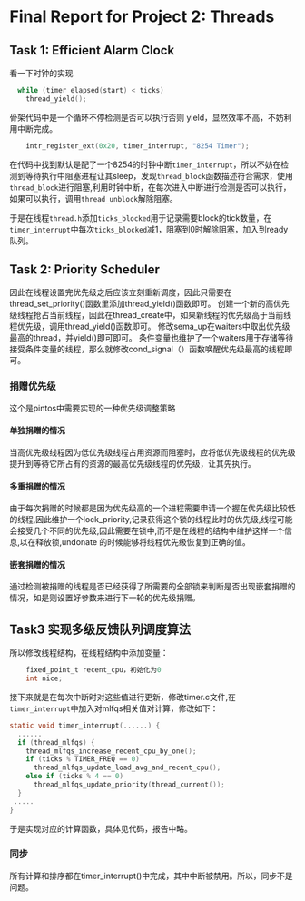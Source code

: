 # Final Report for Project 2: Threads

## Task 1: Efficient Alarm Clock

看一下时钟的实现

```C
  while (timer_elapsed(start) < ticks)
    thread_yield();
```

骨架代码中是一个循环不停检测是否可以执行否则 yield，显然效率不高，不妨利用中断完成。

```c
    intr_register_ext(0x20, timer_interrupt, "8254 Timer");
```

在代码中找到默认是配了一个8254的时钟中断`timer_interrupt`，所以不妨在检测到等待执行中阻塞进程让其sleep，发现`thread_block`函数描述符合需求，使用`thread_block`进行阻塞,利用时钟中断，在每次进入中断进行检测是否可以执行，如果可以执行，调用`thread_unblock`解除阻塞。

于是在线程`thread.h`添加`ticks_blocked`用于记录需要block的tick数量，在`timer_interrupt`中每次`ticks_blocked`减1，阻塞到0时解除阻塞，加入到ready队列。

## Task 2: Priority Scheduler

因此在线程设置完优先级之后应该立刻重新调度，因此只需要在thread_set_priority()函数里添加thread_yield()函数即可。
创建一个新的高优先级线程抢占当前线程，因此在thread_create中，如果新线程的优先级高于当前线程优先级，调用thread_yield()函数即可。
修改sema_up在waiters中取出优先级最高的thread，并yield()即可即可。
条件变量也维护了一个waiters用于存储等待接受条件变量的线程，那么就修改cond_signal（）函数唤醒优先级最高的线程即可。

### 捐赠优先级

这个是pintos中需要实现的一种优先级调整策略

#### 单独捐赠的情况

当高优先级线程因为低优先级线程占用资源而阻塞时，应将低优先级线程的优先级提升到等待它所占有的资源的最高优先级线程的优先级，让其先执行。

#### 多重捐赠的情况

由于每次捐赠的时候都是因为优先级高的一个进程需要申请一个握在优先级比较低的线程,因此维护一个lock_priority,记录获得这个锁的线程此时的优先级,线程可能会接受几个不同的优先级,因此需要在锁中,而不是在线程的结构中维护这样一个信息,以在释放锁,undonate 的时候能够将线程优先级恢复到正确的值。

#### 嵌套捐赠的情况

通过检测被捐赠的线程是否已经获得了所需要的全部锁来判断是否出现嵌套捐赠的情况，如是则设置好参数来进行下一轮的优先级捐赠。

## Task3 实现多级反馈队列调度算法

所以修改线程结构，在线程结构中添加变量：

```c
    fixed_point_t recent_cpu，初始化为0
    int nice;
```

接下来就是在每次中断时对这些值进行更新，修改timer.c文件,在`timer_interrupt`中加入对mlfqs相关值对计算，修改如下：

```c
static void timer_interrupt(......) {
  ......
  if (thread_mlfqs) {
    thread_mlfqs_increase_recent_cpu_by_one();
    if (ticks % TIMER_FREQ == 0)
      thread_mlfqs_update_load_avg_and_recent_cpu();
    else if (ticks % 4 == 0)
      thread_mlfqs_update_priority(thread_current());
  }
 .....
}
```

于是实现对应的计算函数，具体见代码，报告中略。

### 同步

所有计算和排序都在timer_interrupt()中完成，其中中断被禁用。所以，同步不是问题。

